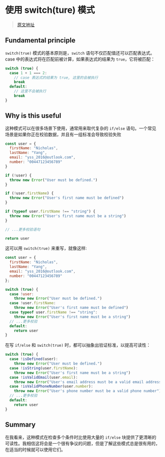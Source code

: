 # 使用 switch(ture) 模式
> [原文地址](https://seanbarry.dev/posts/switch-true-pattern)

## Fundamental principle

`switch(true)` 模式的基本原则是，`switch` 语句不仅匹配值还可以匹配表达式。case 中的表达式将在匹配前被计算，如果表达式的结果为 `true`，它将被匹配：
```js
switch (true) {
  case 1 + 1 === 2:
    // case 表达式的结果为 true, 这里的会被执行
    break
  default:
    // 这里不会被执行
    break
}
```
## Why is this useful
这种模式可以在很多场景下使用，通常用来取代复杂的 `if/else` 语句。一个常见场景是如果你正在校验数据，并且有一组标准会导致校验失败
```js
const user = {
  firstName: "Nicholas",
  lastName: "Yang",
  email: "yss_2016@outlook.com",
  number: "00447123456789"
}

if (!user) {
  throw new Error("User must be defined.")
}

if (!user.firstName) {
  throw new Error("User's first name must be defined")
}

if (typeof user.firstName !== "string") {
  throw new Error("User's first name must be a string")
}

// ...更多校验语句

return user
```

这可以用 `switch(true)` 来重写，就像这样:
```js
const user = {
  firstName: "Nicholas",
  lastName: "Yang",
  email: "yss_2016@outlook.com",
  number: "00447123456789"
};

switch (true) {
  case !user:
    throw new Error("User must be defined.")
  case !user.firstName:
    throw new Error("User's first name must be defined")
  case typeof user.firstName !== "string":
    throw new Error("User's first name must be a string")
  // ...更多校验
  default:
    return user
}
```

在写 `if/else` 和 `switch(true)` 时，都可以抽象出验证标准，以提高可读性：
```js
switch (true) {
  case !isDefined(user):
    throw new Error("User must be defined.")
  case !isString(user.firstName):
    throw new Error("User's first name must be a string")
  case !isValidEmail(user.email):
    throw new Error("User's email address must be a valid email address")
  case !isValidPhoneNumber(user.number):
    throw new Error("User's phone number must be a valid phone number")
  // ...更多校验
  default:
    return user
}
```
## Summary
在我看来，这种模式在检查多个条件时比使用大量的 `if/else` 块提供了更清晰的可读性。我相信这将会是一个很有争议的问题，但是了解这些模式总是很有用的，在适当的时候就可以使用它们。